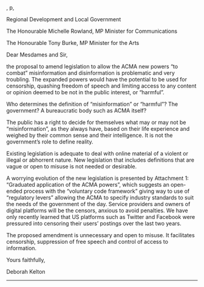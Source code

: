 , p,

Regional Development and Local Government

The Honourable Michelle Rowland, MP
Minister for Communications

The Honourable Tony Burke, MP
Minister for the Arts

Dear Mesdames and Sir,

the proposal to amend legislation to allow the ACMA new powers “to combat” misinformation and
disinformation is problematic and very troubling. The expanded powers would have the potential to
be used for censorship, quashing freedom of speech and limiting access to any content or opinion
deemed to be not in the public interest, or “harmful”.

Who determines the definition of “misinformation” or “harmful”? The government? A bureaucratic
body such as ACMA itself?

The public has a right to decide for themselves what may or may not be “misinformation”, as they
always have, based on their life experience and weighed by their common sense and their
intelligence. It is not the government’s role to define reality.

Existing legislation is adequate to deal with online material of a violent or illegal or abhorrent nature.
New legislation that includes definitions that are vague or open to misuse is not needed or
desirable.

A worrying evolution of the new legislation is presented by Attachment 1: “Graduated application of
the ACMA powers”, which suggests an open-ended process with the “voluntary code framework”
giving way to use of “regulatory levers” allowing the ACMA to specify industry standards to suit the
needs of the government of the day. Service providers and owners of digital platforms will be the
censors, anxious to avoid penalties. We have only recently learned that US platforms such as
Twitter and Facebook were pressured into censoring their users’ postings over the last two years.

The proposed amendment is unnecessary and open to misuse. It facilitates censorship,
suppression of free speech and control of access to information.

Yours faithfully,

Deborah Kelton


-----

